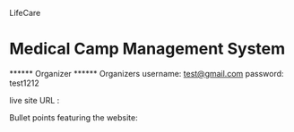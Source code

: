 LifeCare
# Medical Camp Management System 
****** Organizer ******
Organizers username: test@gmail.com
password: test1212

live site URL : 


Bullet points featuring the website: